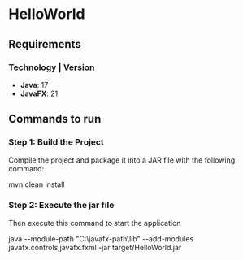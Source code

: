 # HelloWorld

## Requirements

### Technology | Version
- **Java**: 17
- **JavaFX**: 21

## Commands to run

### Step 1: Build the Project
Compile the project and package it into a JAR file with the following command:

mvn clean install

### Step 2: Execute the jar file
Then execute this command to start the application

java --module-path "C:\javafx-path\lib" --add-modules javafx.controls,javafx.fxml -jar target/HelloWorld.jar

